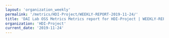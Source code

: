 ```yaml
---
layout: 'organization_weekly'
permalink: '/metrics/HDI-Project/WEEKLY-REPORT-2019-11-24/'
title: 'DAI Lab OSS Metrics Metrics report for HDI-Project | WEEKLY-REPORT-2019-11-24'
organization: 'HDI-Project'
current_date: '2019-11-24'
---
```

